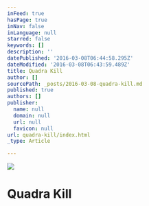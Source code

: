 ```yaml
---
inFeed: true
hasPage: true
inNav: false
inLanguage: null
starred: false
keywords: []
description: ''
datePublished: '2016-03-08T06:44:58.295Z'
dateModified: '2016-03-08T06:43:59.489Z'
title: Quadra Kill
author: []
sourcePath: _posts/2016-03-08-quadra-kill.md
published: true
authors: []
publisher:
  name: null
  domain: null
  url: null
  favicon: null
url: quadra-kill/index.html
_type: Article

---
```

![](https://the-grid-user-content.s3-us-west-2.amazonaws.com/9a831890-30e3-4386-ad5a-da056ee6e687.gif)

# Quadra Kill